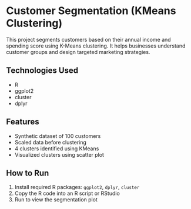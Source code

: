 # Customer Segmentation (KMeans Clustering)

This project segments customers based on their annual income and spending score using K-Means clustering. It helps businesses understand customer groups and design targeted marketing strategies.

## Technologies Used
- R
- ggplot2
- cluster
- dplyr

## Features
- Synthetic dataset of 100 customers
- Scaled data before clustering
- 4 clusters identified using KMeans
- Visualized clusters using scatter plot

## How to Run
1. Install required R packages: `ggplot2`, `dplyr`, `cluster`
2. Copy the R code into an R script or RStudio
3. Run to view the segmentation plot
